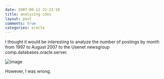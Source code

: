 ```yaml
---
date: 2007-09-12 22:23:18
title: analyzing cdos
layout: post
comments: true
categories: oracle
---
```

I thought it would be interesting to analyze the number of postings by
month from 1997 to August 2007 to the Usenet newsgroup
comp.databases.oracle.server.

![image](http://spreadsheets.google.com/pub?key=pHBwkjgvEIx6XEmQphO_EPw&oid=1&output=image)

However, I was wrong.
